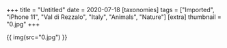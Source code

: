 +++
title = "Untitled"
date = 2020-07-18
[taxonomies]
tags = ["Imported", "iPhone 11", "Val di Rezzalo", "Italy", "Animals", "Nature"]
[extra]
thumbnail = "0.jpg"
+++

{{ img(src="0.jpg") }}
